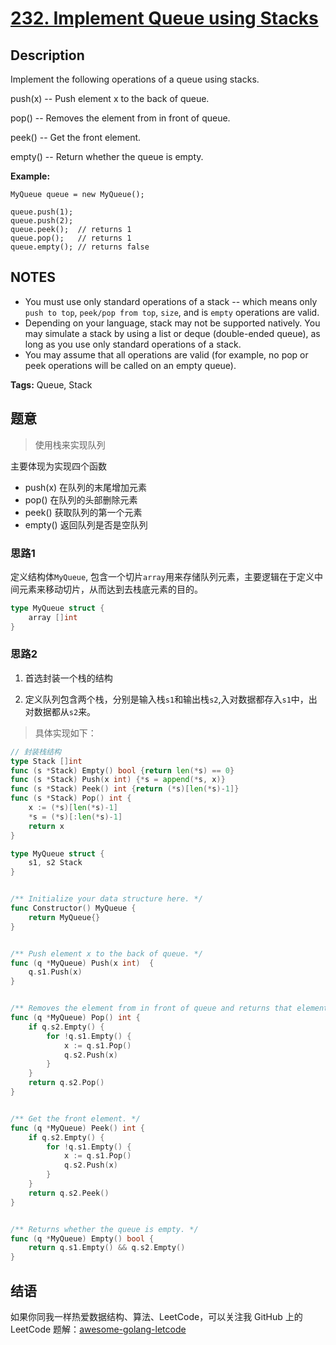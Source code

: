 # [232. Implement Queue using Stacks][title]

## Description

Implement the following operations of a queue using stacks.

push(x) -- Push element x to the back of queue.

pop() -- Removes the element from in front of queue.

peek() -- Get the front element.

empty() -- Return whether the queue is empty.

**Example:**

```
MyQueue queue = new MyQueue();

queue.push(1);
queue.push(2);
queue.peek();  // returns 1
queue.pop();   // returns 1
queue.empty(); // returns false
```

## NOTES
- You must use only standard operations of a stack -- which means only `push to top`, `peek/pop from top`, `size`, and is `empty` operations are valid.
- Depending on your language, stack may not be supported natively. You may simulate a stack by using a list or deque (double-ended queue), as long as you use only standard operations of a stack.
- You may assume that all operations are valid (for example, no pop or peek operations will be called on an empty queue).

**Tags:** Queue, Stack

## 题意
> 使用栈来实现队列

主要体现为实现四个函数
- push(x) 在队列的末尾增加元素
- pop() 在队列的头部删除元素
- peek() 获取队列的第一个元素
- empty() 返回队列是否是空队列

### 思路1
定义结构体`MyQueue`, 包含一个切片`array`用来存储队列元素，主要逻辑在于定义中间元素来移动切片，从而达到去栈底元素的目的。
```go
type MyQueue struct {
	array []int
}
```
### 思路2
1. 首选封装一个栈的结构

2. 定义队列包含两个栈，分别是输入栈`s1`和输出栈`s2`,入对数据都存入`s1`中，出对数据都从`s2`来。

> 具体实现如下：
```go
// 封装栈结构
type Stack []int
func (s *Stack) Empty() bool {return len(*s) == 0}
func (s *Stack) Push(x int) {*s = append(*s, x)}
func (s *Stack) Peek() int {return (*s)[len(*s)-1]}
func (s *Stack) Pop() int {
    x := (*s)[len(*s)-1]
    *s = (*s)[:len(*s)-1]
    return x
}

type MyQueue struct {
    s1, s2 Stack
}


/** Initialize your data structure here. */
func Constructor() MyQueue {
    return MyQueue{}
}


/** Push element x to the back of queue. */
func (q *MyQueue) Push(x int)  {
    q.s1.Push(x)
}


/** Removes the element from in front of queue and returns that element. */
func (q *MyQueue) Pop() int {
    if q.s2.Empty() {
        for !q.s1.Empty() {
            x := q.s1.Pop()
            q.s2.Push(x)
        }
    }
    return q.s2.Pop()
}


/** Get the front element. */
func (q *MyQueue) Peek() int {
    if q.s2.Empty() {
        for !q.s1.Empty() {
            x := q.s1.Pop()
            q.s2.Push(x)
        }
    }
    return q.s2.Peek()
}


/** Returns whether the queue is empty. */
func (q *MyQueue) Empty() bool {
    return q.s1.Empty() && q.s2.Empty()
}
```

## 结语

如果你同我一样热爱数据结构、算法、LeetCode，可以关注我 GitHub 上的 LeetCode 题解：[awesome-golang-letcode][me]

[title]:https://leetcode.com/problems/implement-queue-using-stacks/
[me]: https://github.com/kylesliu/awesome-golang-leetcode
